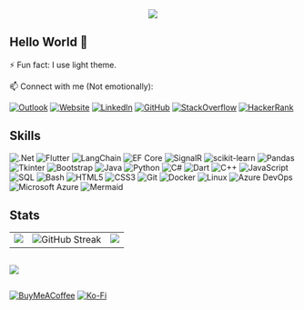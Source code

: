 <div align="center">
    <img src="https://github-readme-quotes-bay.vercel.app/quote?theme=default&animation=default&layout=churchill&font=default&quoteType=random" />
</div>

## Hello World 👋

⚡ Fun fact: I use light theme.

📫 Connect with me (Not emotionally):

[![Outlook](https://custom-icon-badges.demolab.com/badge/Outlook-0072C6.svg?&style=for-the-badge&logo=microsoftoutlook&logoColor=white)](mailto:daniyalahmadse@outlook.com)
[![Website](https://custom-icon-badges.demolab.com/badge/Website-000000.svg?&style=for-the-badge&logo=internet&logoColor=white)](https://daniyalahmadse.github.io)
[![LinkedIn](https://img.shields.io/badge/linkedin-1E77B5.svg?&style=for-the-badge&logo=linkedin&logoColor=white)](https://linkedin.com/in/DaniyalAhmadSE)
[![GitHub](https://img.shields.io/badge/github-24292e.svg?&style=for-the-badge&logo=github&logoColor=white)](https://github.com/DaniyalAhmadSE)
[![StackOverflow](https://img.shields.io/badge/stackoverflow-3B4045.svg?&style=for-the-badge&logo=stackoverflow&logoColor=#F58025)](https://stackoverflow.com/users/11696303)
[![HackerRank](https://img.shields.io/badge/HackerRank-0E141E.svg?&style=for-the-badge&logo=hackerrank&logoColor=00EA64)](https://linkedin.com/in/DaniyalAhmadSE)

## Skills
![.Net](https://img.shields.io/badge/.NET-5C2D91?style=for-the-badge&logo=.net&logoColor=white)
![Flutter](https://img.shields.io/badge/Flutter-02569B.svg?style=for-the-badge&logo=Flutter&logoColor=white)
![LangChain](https://img.shields.io/badge/LangChain-1C3C3C.svg?style=for-the-badge&logo=LangChain&logoColor=white)
![EF Core](https://img.shields.io/badge/EF_Core-5C2D91.svg?style=for-the-badge&logo=efcore&logoColor=white)
![SignalR](https://custom-icon-badges.demolab.com/badge/SignalR-00103D.svg?style=for-the-badge&logo=signalr2&logoColor=00ABEC)
![scikit-learn](https://img.shields.io/badge/Scikit--learn-3499CD.svg?style=for-the-badge&logo=scikit-learn&logoColor=white)
![Pandas](https://img.shields.io/badge/Pandas-150458.svg?style=for-the-badge&logo=pandas&logoColor=white)
![Tkinter](https://custom-icon-badges.demolab.com/badge/Tkinter-3670A0?style=for-the-badge&logo=quill2&logoColor=white)
![Bootstrap](https://img.shields.io/badge/Bootstrap-7431FA.svg?style=for-the-badge&logo=bootstrap&logoColor=white)
![Java](https://custom-icon-badges.demolab.com/badge/Java-3A75B0.svg?style=for-the-badge&logo=java4&logoColor=white)
![Python](https://img.shields.io/badge/Python-3670A0?style=for-the-badge&logo=python&logoColor=ffdd54)
![C#](https://img.shields.io/badge/C%23-532BD6.svg?style=for-the-badge&logo=csharp&logoColor=white)
![Dart](https://img.shields.io/badge/dart-0175C2.svg?style=for-the-badge&logo=dart&logoColor=white)
![C++](https://img.shields.io/badge/c++-00599C.svg?style=for-the-badge&logo=cplusplus&logoColor=white)
![JavaScript](https://img.shields.io/badge/javascript-000000.svg?style=for-the-badge&logo=javascript&logoColor=F7DF1E)
![SQL](https://custom-icon-badges.demolab.com/badge/SQL-1E3A8A.svg?style=for-the-badge&logo=database&logoColor=white)
![Bash](https://img.shields.io/badge/bash-293137.svg?style=for-the-badge&logo=gnu-bash&logoColor=white)
![HTML5](https://img.shields.io/badge/html5-000000.svg?style=for-the-badge&logo=html5&logoColor=E34F26)
![CSS3](https://img.shields.io/badge/css3-1572B6.svg?style=for-the-badge&logo=css3&logoColor=white)
![Git](https://img.shields.io/badge/git-413932.svg?style=for-the-badge&logo=git&logoColor=F05032)
![Docker](https://img.shields.io/badge/docker-2496ED.svg?style=for-the-badge&logo=docker&logoColor=white)
![Linux](https://img.shields.io/badge/Linux-185886.svg?style=for-the-badge&logo=linux&logoColor=white)
![Azure DevOps](https://custom-icon-badges.demolab.com/badge/Azure_DevOps-0078D4?style=for-the-badge&logo=msazuredevops&logoColor=white)
![Microsoft Azure](https://custom-icon-badges.demolab.com/badge/Microsoft_Azure-006DC1?style=for-the-badge&logo=microsoftazure&logoColor=white)
![Mermaid](https://img.shields.io/badge/Mermaid-181316.svg?style=for-the-badge&logo=mermaid&logoColor=FF3670)

## Stats

<table>
<tr>
    <td valign="top">
    <img src="https://github-readme-stats.vercel.app/api?username=DaniyalAhmadSE&show_icons=true&hide_rank=true&include_all_commits=true&count_private=true&hide_border=true&hide=prs" />
    </td>
    <td valign="top">
    <img src="https://github-readme-streak-stats.herokuapp.com?user=DaniyalAhmadSE&hide_border=true&hide_total_contributions=true&hide_longest_streak=true&card_width=100px&currStreakLabel=2F80ED&ring=2f80ed&fire=2f80ed" alt="GitHub Streak" />
    </td>
    <td valign="top">
    <img src="https://github-readme-stats.vercel.app/api/top-langs/?username=DaniyalAhmadSE&hide_border=true&hide_progress=true&langs_count=8"/>
    </td>
</tr>
</table>

##

<img src="https://komarev.com/ghpvc/?username=DaniyalAhmadSE&&style=for-the-badge&abbreviated=true" />

##

[![BuyMeACoffee](https://img.shields.io/badge/Buy_Me_a_Coffee-383838?style=for-the-badge&logo=buy-me-a-coffee&logoColor=FFDD00)](https://buymeacoffee.com/DaniyalAhmadSE) 
[![Ko-Fi](https://img.shields.io/badge/Ko--fi-202020?style=for-the-badge&logo=ko-fi&logoColor=F16061)](https://ko-fi.com/DaniyalAhmadSE) 
